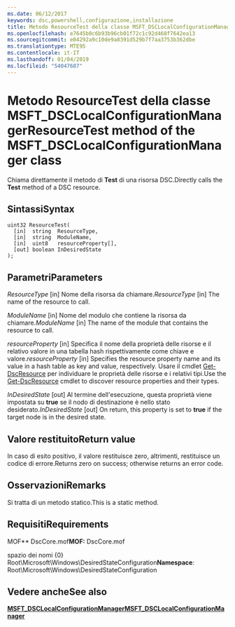 ```yaml
---
ms.date: 06/12/2017
keywords: dsc,powershell,configurazione,installazione
title: Metodo ResourceTest della classe MSFT_DSCLocalConfigurationManager
ms.openlocfilehash: e7645b0c6b93b96cb01f72c1c92d468f7642ea13
ms.sourcegitcommit: e04292a9c10de9a8391d529b7f7aa3753b362dbe
ms.translationtype: MTE95
ms.contentlocale: it-IT
ms.lasthandoff: 01/04/2019
ms.locfileid: "54047687"
---
```

# <a name="resourcetest-method-of-the-msftdsclocalconfigurationmanager-class"></a><span data-ttu-id="a48e0-103">Metodo ResourceTest della classe MSFT_DSCLocalConfigurationManager</span><span class="sxs-lookup"><span data-stu-id="a48e0-103">ResourceTest method of the MSFT_DSCLocalConfigurationManager class</span></span>

<span data-ttu-id="a48e0-104">Chiama direttamente il metodo di **Test** di una risorsa DSC.</span><span class="sxs-lookup"><span data-stu-id="a48e0-104">Directly calls the **Test** method of a DSC resource.</span></span>

## <a name="syntax"></a><span data-ttu-id="a48e0-105">Sintassi</span><span class="sxs-lookup"><span data-stu-id="a48e0-105">Syntax</span></span>

```mof
uint32 ResourceTest(
  [in]  string  ResourceType,
  [in]  string  ModuleName,
  [in]  uint8   resourceProperty[],
  [out] boolean InDesiredState
);
```

## <a name="parameters"></a><span data-ttu-id="a48e0-106">Parametri</span><span class="sxs-lookup"><span data-stu-id="a48e0-106">Parameters</span></span>

<span data-ttu-id="a48e0-107">*ResourceType* \[in\] Nome della risorsa da chiamare.</span><span class="sxs-lookup"><span data-stu-id="a48e0-107">*ResourceType* \[in\] The name of the resource to call.</span></span>

<span data-ttu-id="a48e0-108">*ModuleName* \[in\] Nome del modulo che contiene la risorsa da chiamare.</span><span class="sxs-lookup"><span data-stu-id="a48e0-108">*ModuleName* \[in\] The name of the module that contains the resource to call.</span></span>

<span data-ttu-id="a48e0-109">*resourceProperty* \[in\] Specifica il nome della proprietà delle risorse e il relativo valore in una tabella hash rispettivamente come chiave e valore.</span><span class="sxs-lookup"><span data-stu-id="a48e0-109">*resourceProperty* \[in\] Specifies the resource property name and its value in a hash table as key and value, respectively.</span></span> <span data-ttu-id="a48e0-110">Usare il cmdlet [Get-DscResource](/powershell/module/PSDesiredStateConfiguration/Get-DscResource) per individuare le proprietà delle risorse e i relativi tipi.</span><span class="sxs-lookup"><span data-stu-id="a48e0-110">Use the [Get-DscResource](/powershell/module/PSDesiredStateConfiguration/Get-DscResource) cmdlet to discover resource properties and their types.</span></span>

<span data-ttu-id="a48e0-111">*InDesiredState* \[out\] Al termine dell'esecuzione, questa proprietà viene impostata su **true** se il nodo di destinazione è nello stato desiderato.</span><span class="sxs-lookup"><span data-stu-id="a48e0-111">*InDesiredState* \[out\] On return, this property is set to **true** if the target node is in the desired state.</span></span>

## <a name="return-value"></a><span data-ttu-id="a48e0-112">Valore restituito</span><span class="sxs-lookup"><span data-stu-id="a48e0-112">Return value</span></span>

<span data-ttu-id="a48e0-113">In caso di esito positivo, il valore restituisce zero, altrimenti, restituisce un codice di errore.</span><span class="sxs-lookup"><span data-stu-id="a48e0-113">Returns zero on success; otherwise returns an error code.</span></span>

## <a name="remarks"></a><span data-ttu-id="a48e0-114">Osservazioni</span><span class="sxs-lookup"><span data-stu-id="a48e0-114">Remarks</span></span>

<span data-ttu-id="a48e0-115">Si tratta di un metodo statico.</span><span class="sxs-lookup"><span data-stu-id="a48e0-115">This is a static method.</span></span>

## <a name="requirements"></a><span data-ttu-id="a48e0-116">Requisiti</span><span class="sxs-lookup"><span data-stu-id="a48e0-116">Requirements</span></span>

<span data-ttu-id="a48e0-117">MOF\*\* DscCore.mof</span><span class="sxs-lookup"><span data-stu-id="a48e0-117">**MOF:** DscCore.mof</span></span>

<span data-ttu-id="a48e0-118">spazio dei nomi {0} Root\Microsoft\Windows\DesiredStateConfiguration</span><span class="sxs-lookup"><span data-stu-id="a48e0-118">**Namespace**: Root\Microsoft\Windows\DesiredStateConfiguration</span></span>

## <a name="see-also"></a><span data-ttu-id="a48e0-119">Vedere anche</span><span class="sxs-lookup"><span data-stu-id="a48e0-119">See also</span></span>

[<span data-ttu-id="a48e0-120">**MSFT_DSCLocalConfigurationManager**</span><span class="sxs-lookup"><span data-stu-id="a48e0-120">**MSFT_DSCLocalConfigurationManager**</span></span>](msft-dsclocalconfigurationmanager.md)